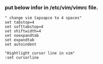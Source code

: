 ### put below infor in /etc/vim/vimrc file.

    " change vim tapsapce to 4 spaces"
	set tabstop=4
	set softtabstop=4
	set shiftwidth=4
	set noexpandtab 
	set expandtab
	set autoindent

	"Hightlight cursor line in vim"
	:set cursorline